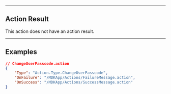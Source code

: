 
----
## Action Result
This action does not have an action result.

----
## Examples


```json
// ChangeUserPasscode.action
{
    "Type": "Action.Type.ChangeUserPasscode",
    "OnFailure": "/MDKApp/Actions/FailureMessage.action",
    "OnSuccess": "/MDKApp/Actions/SuccessMessage.action"
}
```

